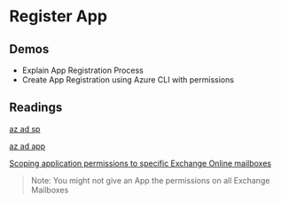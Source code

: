 # Register App

## Demos

- Explain App Registration Process
- Create App Registration using Azure CLI with permissions

## Readings

[az ad sp](https://docs.microsoft.com/en-us/cli/azure/ad/sp?view=azure-cli-latest#az_ad_sp_create_for_rbac)

[az ad app](https://docs.microsoft.com/en-us/cli/azure/ad/app?view=azure-cli-latest)

[Scoping application permissions to specific Exchange Online mailboxes](https://docs.microsoft.com/en-us/graph/auth-limit-mailbox-access)

> Note: You might not give an App the permissions on all Exchange Mailboxes
